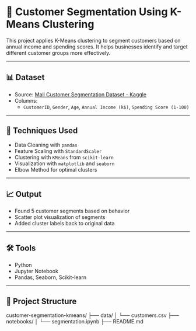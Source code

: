 # 🧠 Customer Segmentation Using K-Means Clustering

This project applies K-Means clustering to segment customers based on annual income and spending scores. It helps businesses identify and target different customer groups more effectively.

---

## 📊 Dataset

- Source: [Mall Customer Segmentation Dataset - Kaggle](https://www.kaggle.com/vjchoudhary7/customer-segmentation-tutorial)
- Columns:
  - `CustomerID`, `Gender`, `Age`, `Annual Income (k$)`, `Spending Score (1-100)`

---

## 🔧 Techniques Used

- Data Cleaning with `pandas`
- Feature Scaling with `StandardScaler`
- Clustering with `KMeans` from `scikit-learn`
- Visualization with `matplotlib` and `seaborn`
- Elbow Method for optimal clusters

---

## 📈 Output

- Found 5 customer segments based on behavior
- Scatter plot visualization of segments
- Added cluster labels back to original data

---

## 🛠️ Tools

- Python
- Jupyter Notebook
- Pandas, Seaborn, Scikit-learn

---

## 📁 Project Structure
customer-segmentation-kmeans/
├── data/
│ └── customers.csv
├── notebooks/
│ └── segmentation.ipynb
├── README.md
